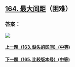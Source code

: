 ## [164. 最大间距](https://leetcode-cn.com/problems/maximum-gap/)（困难）





### 答案：



![](https://img-blog.csdnimg.cn/20200807155236311.png)

#### [上一题（163. 缺失的区间）(中等)](https://github.com/sdwwld/leetCode/blob/master/src/main/java/com/wld/java/leetcode/leetCode0163.md)

#### [下一题（165. 比较版本号）(中等)](https://github.com/sdwwld/leetCode/blob/master/src/main/java/com/wld/java/leetcode/leetCode0165.md)